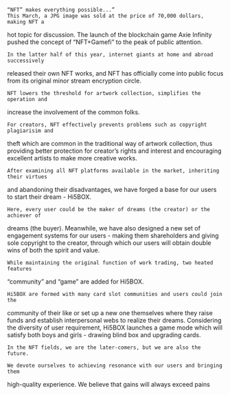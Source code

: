     “NFT” makes everything possible...”
    This March, a JPG image was sold at the price of 70,000 dollars, making NFT a 
hot topic for discussion. The launch of the blockchain game Axie Infinity pushed the 
concept of “NFT+Gamefi” to the peak of public attention. 

    In the latter half of this year, internet giants at home and abroad successively 
released their own NFT works, and NFT has officially come into public focus from its 
original minor stream encryption circle.

    NFT lowers the threshold for artwork collection, simplifies the operation and 
increase the involvement of the common folks. 

    For creators, NFT effectively prevents problems such as copyright plagiarisim and 
theft which are common in the traditional way of artwork collection, thus providing 
better protection for creator’s rights and interest and encouraging excellent artists to 
make more creative works.

    After examining all NFT platforms available in the market, inheriting their virtues 
and abandoning their disadvantages, we have forged a base for our users to start their 
dream - Hi5BOX. 

    Here, every user could be the maker of dreams (the creator) or the achiever of 
dreams (the buyer). Meanwhile, we have also designed a new set of engagement 
systems for our users - making them shareholders and giving sole copyright to the 
creator, through which our users will obtain double wins of both the spirit and value.

    While maintaining the original function of work trading, two heated features 
“community” and “game” are added for Hi5BOX. 

    Hi5BOX are formed with many card slot communities and users could join the 
community of their like or set up a new one themselves where they raise funds and 
establish interpersonal webs to realize their dreams. Considering the diversity of user 
requirement, Hi5BOX launches a game mode which will satisfy both boys and girls -
drawing blind box and upgrading cards.

    In the NFT fields, we are the later-comers, but we are also the future.

    We devote ourselves to achieving resonance with our users and bringing them 
high-quality experience. We believe that gains will always exceed pains
